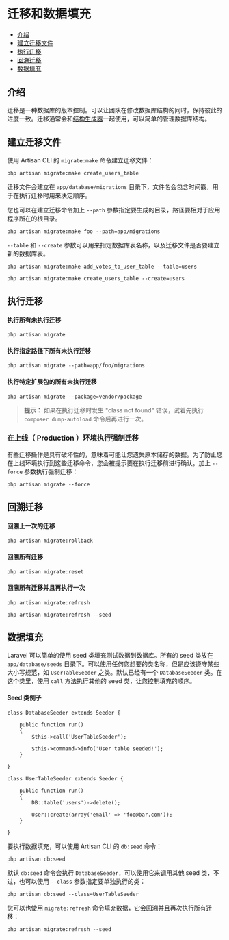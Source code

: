 # 迁移和数据填充

- [介绍](#introduction)
- [建立迁移文件](#creating-migrations)
- [执行迁移](#running-migrations)
- [回溯迁移](#rolling-back-migrations)
- [数据填充](#database-seeding)

<a name="introduction"></a>
## 介绍

迁移是一种数据库的版本控制。可以让团队在修改数据库结构的同时，保持彼此的进度一致。迁移通常会和[结构生成器](/docs/schema)一起使用，可以简单的管理数据库结构。

<a name="creating-migrations"></a>
## 建立迁移文件

使用 Artisan CLI 的 `migrate:make` 命令建立迁移文件：

	php artisan migrate:make create_users_table

迁移文件会建立在 `app/database/migrations` 目录下，文件名会包含时间戳，用于在执行迁移时用来决定顺序。

您也可以在建立迁移命令加上 `--path` 参数指定要生成的目录，路径要相对于应用程序所在的根目录。

	php artisan migrate:make foo --path=app/migrations

`--table` 和 `--create` 参数可以用来指定数据库表名称，以及迁移文件是否要建立新的数据库表。

	php artisan migrate:make add_votes_to_user_table --table=users

	php artisan migrate:make create_users_table --create=users

<a name="running-migrations"></a>
## 执行迁移

#### 执行所有未执行迁移

	php artisan migrate

#### 执行指定路径下所有未执行迁移

	php artisan migrate --path=app/foo/migrations

#### 执行特定扩展包的所有未执行迁移

	php artisan migrate --package=vendor/package

> **提示：** 如果在执行迁移时发生 "class not found"  错误，试着先执行 `composer dump-autoload`  命令后再进行一次。

### 在上线（ Production ）环境执行强制迁移

有些迁移操作是具有破坏性的，意味着可能让您遗失原本储存的数据。为了防止您在上线环境执行到这些迁移命令，您会被提示要在执行迁移前进行确认。加上 `--force` 参数执行强制迁移：

	php artisan migrate --force

<a name="rolling-back-migrations"></a>
## 回溯迁移

#### 回溯上一次的迁移

	php artisan migrate:rollback

#### 回溯所有迁移

	php artisan migrate:reset

#### 回溯所有迁移并且再执行一次

	php artisan migrate:refresh

	php artisan migrate:refresh --seed

<a name="database-seeding"></a>
## 数据填充

Laravel 可以简单的使用 seed 类填充测试数据到数据库。所有的 seed 类放在 `app/database/seeds` 目录下。可以使用任何您想要的类名称，但是应该遵守某些大小写规范，如 `UserTableSeeder` 之类。默认已经有一个 `DatabaseSeeder` 类。在这个类里，使用 `call` 方法执行其他的 seed 类，让您控制填充的顺序。

#### Seed 类例子

	class DatabaseSeeder extends Seeder {

		public function run()
		{
			$this->call('UserTableSeeder');

			$this->command->info('User table seeded!');
		}

	}

	class UserTableSeeder extends Seeder {

		public function run()
		{
			DB::table('users')->delete();

			User::create(array('email' => 'foo@bar.com'));
		}

	}

要执行数据填充，可以使用 Artisan CLI 的 `db:seed` 命令：

	php artisan db:seed

默认 `db:seed` 命令会执行 `DatabaseSeeder`，可以使用它来调用其他 seed 类，不过，也可以使用 `--class` 参数指定要单独执行的类：

	php artisan db:seed --class=UserTableSeeder

您可以也使用 `migrate:refresh` 命令填充数据，它会回溯并且再次执行所有迁移：

	php artisan migrate:refresh --seed
